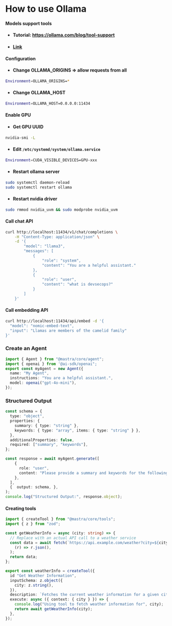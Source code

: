 # How to use Ollama

#### Models support tools
- #### Tutorial: https://ollama.com/blog/tool-support
- #### [Link](https://ollama.com/search?c=tools)

#### Configuration
- #### Change OLLAMA_ORIGINS => allow requests from all
```bash
Environment=OLLAMA_ORIGINS=*
```
- #### Change OLLAMA_HOST
```bash
Environment=OLLAMA_HOST=0.0.0.0:11434
```

#### Enable GPU
- #### Get GPU UUID
```bash
nvidia-smi -L
```
- #### Edit `/etc/systemd/system/ollama.service`
```bash
Environment=CUDA_VISIBLE_DEVICES=GPU-xxx
```
- #### Restart ollama server
```bash
sudo systemctl daemon-reload
sudo systemctl restart ollama
```
- #### Restart nvidia driver
```bash
sudo rmmod nvidia_uvm && sudo modprobe nvidia_uvm
```

#### Call chat API
```bash
curl http://localhost:11434/v1/chat/completions \
    -H "Content-Type: application/json" \
    -d '{
        "model": "llama3",
        "messages": [
            {
                "role": "system",
                "content": "You are a helpful assistant."
            },
            {
                "role": "user",
                "content": "what is devsecops?"
            }
        ]
    }'
```

#### Call embedding API
```bash
curl http://localhost:11434/api/embed -d '{
  "model": "nomic-embed-text",
  "input": "Llamas are members of the camelid family"
}'
```

### Create an Agent
```typescript
import { Agent } from "@mastra/core/agent";
import { openai } from '@ai-sdk/openai";
export const myAgent = new Agent({
  name: "My Agent",
  instructions: "You are a helpful assistant.",
  model: openai("gpt-4o-mini"),
});
```

### Structured Output
```typescript
const schema = {
  type: "object",
  properties: {
    summary: { type: "string" },
    keywords: { type: "array", items: { type: "string" } },
  },
  additionalProperties: false,
  required: ["summary", "keywords"],
};

const response = await myAgent.generate([
    {
      role: "user",
      content: "Please provide a summary and keywords for the following text: ...",
    },
  ],
  {  output: schema, },
);
console.log("Structured Output:", response.object);
```

#### Creating tools
```typescript
import { createTool } from "@mastra/core/tools";
import { z } from "zod";

const getWeatherInfo = async (city: string) => {
  // Replace with an actual API call to a weather service
  const data = await fetch(`https://api.example.com/weather?city=${city}`).then(
    (r) => r.json(),
  );
  return data;
};

export const weatherInfo = createTool({
  id "Get Weather Information",
  inputSchema: z.object({
    city: z.string(),
  }),
  description: `Fetches the current weather information for a given city`,
  execute: async ({ context: { city } }) => {
    console.log("Using tool to fetch weather information for", city);
    return await getWeatherInfo(city);
  },
});
```









